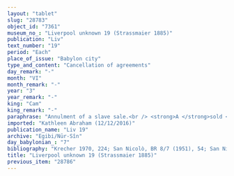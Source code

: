 ```yaml
---
layout: "tablet"
slug: "28783"
object_id: "7361"
museum_no_: "Liverpool unknown 19 (Strassmaier 1885)"
publication: "Liv"
text_number: "19"
period: "Each"
place_of_issue: "Babylon city"
type_and_content: "Cancellation of agreements"
day_remark: "-"
month: "VI"
month_remark: "-"
year: "3"
year_remark: "-"
king: "Cam"
king_remark: "-"
paraphrase: "Annulment of a slave sale.<br /> <strong>A </strong>sold <em>publicly </em>(<em>ina puhri,</em> wr. <em>pu-uh</em><sup>!</sup>[T: UZ)-<em>ru</em>) one of his brother&#39;s female slaves (<sup>f</sup><strong>C</strong>) for 1 1/3 minas and 5 shekels of silver to <strong>B</strong>. His brother (<strong>D</strong>) was not present (<em>qerēb</em>u) at the sale. He arranged that the sale document be written in <strong>D</strong>&#39;s name, his brother, and also the promissory note about 39 shekels which the buyer had still to pay was issued in <strong>D</strong>&#39;s name. <strong>E</strong> guaranteed for the female slave. Eventually, the sale is annulled so that <strong>D</strong> gets his slave back and <strong>B</strong>, the buyer, can ask for repayment (<em>bu&#39;&#39;&ucirc;</em> &ndash; <em>esēru</em>) of his silver from <strong>A</strong>.&nbsp; The promissory note for the remainder of the purchase price, 39 shekels, has been returned by <strong>D</strong> to<strong> B</strong>. Names of 2 witnesses and the scribe: Mu&scaron;ēzib-Marduk//&hellip;(uncl.)-Ea. See also BM31426.<br /> &nbsp;<br /> <strong>A = </strong>Iddin-Nab&ucirc;/Nab&ucirc;-ahhē-iddin//Egibi; <strong>B</strong> = Marduk-ahu-uṣur/&Scaron;ilāya; <strong><sup>f</sup>C</strong> = <sup>f</sup>Miṣātu; <strong>D</strong> = Itti-Marduk-balāṭu(Nab&ucirc;-ahhē-iddin//Egibi), brother of A; <strong>E</strong>= Nab&ucirc;-uballiṭ."
imported: "Kathleen Abraham (12/12/2016)"
publication_name: "Liv 19"
archive: "Egibi/Nūr-Sîn"
day_babylonian_: "7"
bibliography: "Krecher 1970, 224; San Nicolò, BR 8/7 (1951), 54; San Nicolò, Petschow, BR 6 (1960), 30; Koschaker 1911, 259."
title: "Liverpool unknown 19 (Strassmaier 1885)"
previous_item: "28786"
---
```

